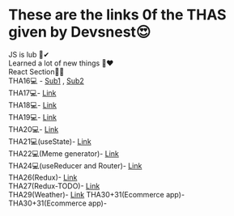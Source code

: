 # These are the links 0f the THAS given by Devsnest😍
JS is lub 👀✔ <br>
Learned a lot of new things 🤩❤
<br>
React Section👨‍💻
<br>
THA16💻 - <a target="_blank" href="https://tha16-card-devsnest.netlify.app">Sub1</a> ,
 <a target="_blank" href="https://tha16-card-devsnest.netlify.app">Sub2</a> <br>
THA17💻- <a target="_blank" href="https://tha17-devsnest.netlify.app">Link</a> <br>
THA18💻- <a target="_blank" href="https://tha18-devsnest.netlify.app">Link</a> <br>
THA19💻- <a target="_blank" href="https://tha19-devsnest.netlify.app">Link</a> <br>
THA20💻- <a target="_blank" href="https://tha20-devsnest.netlify.app">Link</a> <br>
THA21💻(useState)- <a target="_blank" href="https://tha21-devsnest.netlify.app">Link</a> <br>
THA22💻(Meme generator)- <a target="_blank" href="https://eloquent-saha-cb0288.netlify.app">Link</a> <br>
THA24💻(useReducer and Router)- <a target="_blank" href="https://tha24-devsnest.netlify.app">Link</a> <br>
THA26(Redux)- <a target="_blank" href="https://tha26-devsnest.web.app/">Link</a> <br>
THA27(Redux-TODO)- <a target="_blank" href="https://tha27-devsnest.web.app/">Link</a> <br>
THA29(Weather)- <a href="https://github.com/Amoghtech/Weather-Web-App">Link</a>
THA30+31(Ecommerce app)- <a href="https://github.com/Amoghtech/Devsnest/THA30+31"></a>
THA30+31(Ecommerce app)- <a href="https://github.com/Amoghtech/Devsnest/THA32"></a>
